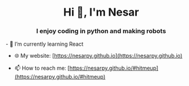 <h1 align="center">Hi 👋, I'm Nesar</h1>
<h3 align="center">I enjoy coding in python and making robots</h3>
- 🌱 I’m currently learning React

- 🌐 My website: [https://nesarpy.github.io](https://nesarpy.github.io)

- 📫 How to reach me: [https://nesarpy.github.io/#hitmeup](https://nesarpy.github.io/#hitmeup)
